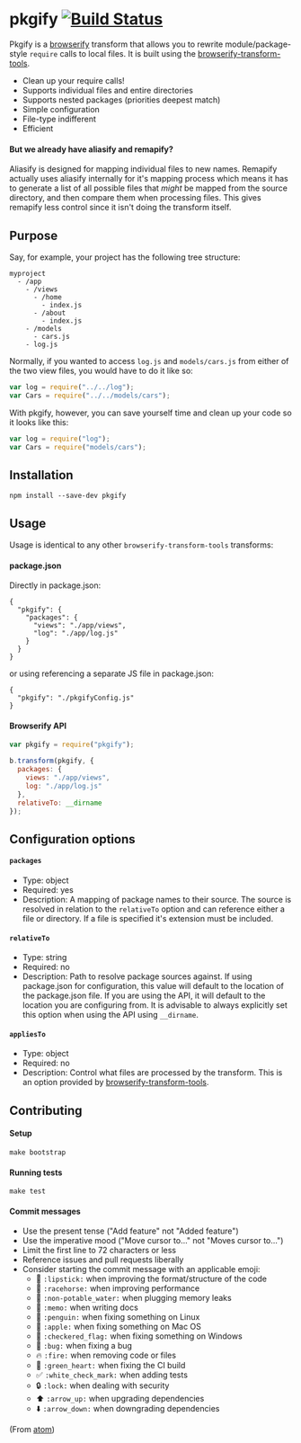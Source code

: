 # pkgify [![Build Status](https://travis-ci.org/oliverwoodings/pkgify.svg?branch=master)](https://travis-ci.org/oliverwoodings/pkgify)

Pkgify is a [browserify](https://github.com/substack/node-browserify) transform that allows you to rewrite module/package-style `require` calls to local files. It is built using the [browserify-transform-tools](https://github.com/benbria/browserify-transform-tools).

* Clean up your require calls!
* Supports individual files and entire directories
* Supports nested packages (priorities deepest match)
* Simple configuration
* File-type indifferent
* Efficient

#### But we already have aliasify and remapify?

Aliasify is designed for mapping individual files to new names. Remapify actually uses aliasify internally for it's mapping process which means it has to generate a list of all possible files that *might* be mapped from the source directory, and then compare them when processing files. This gives remapify less control since it isn't doing the transform itself.


## Purpose

Say, for example, your project has the following tree structure:

```
myproject
  - /app
    - /views
      - /home
        - index.js
      - /about
        - index.js
    - /models
      - cars.js
    - log.js
```

Normally, if you wanted to access `log.js` and `models/cars.js` from either of the two view files, you would have to do it like so:
```js
var log = require("../../log");
var Cars = require("../../models/cars");
```
With pkgify, however, you can save yourself time and clean up your code so it looks like this:
```js
var log = require("log");
var Cars = require("models/cars");
```


## Installation

`npm install --save-dev pkgify`


## Usage

Usage is identical to any other `browserify-transform-tools` transforms:

#### package.json
Directly in package.json:

```
{
  "pkgify": {
    "packages": {
      "views": "./app/views",
      "log": "./app/log.js"
    }
  }
}
```

or using referencing a separate JS file in package.json:

```
{
  "pkgify": "./pkgifyConfig.js"
}
```

#### Browserify API

```js
var pkgify = require("pkgify");

b.transform(pkgify, {
  packages: {
    views: "./app/views",
    log: "./app/log.js"
  },
  relativeTo: __dirname
});
```


## Configuration options

#### `packages`
* Type: object
* Required: yes
* Description: A mapping of package names to their source. The source is resolved in relation to the `relativeTo` option and can reference either a file or directory. If a file is specified it's extension must be included.

#### `relativeTo`
* Type: string
* Required: no
* Description: Path to resolve package sources against. If using package.json for configuration, this value will default to the location of the package.json file. If you are using the API, it will default to the location you are configuring from. It is advisable to always explicitly set this option when using the API using `__dirname`.

#### `appliesTo`
* Type: object
* Required: no
* Description: Control what files are processed by the transform. This is an option provided by [browserify-transform-tools](https://github.com/benbria/browserify-transform-tools/wiki/Transform-Configuration#common-configuration).



## Contributing

#### Setup

```make bootstrap```

#### Running tests

```make test```

#### Commit messages

* Use the present tense ("Add feature" not "Added feature")
* Use the imperative mood ("Move cursor to..." not "Moves cursor to...")
* Limit the first line to 72 characters or less
* Reference issues and pull requests liberally
* Consider starting the commit message with an applicable emoji:
    * :lipstick: `:lipstick:` when improving the format/structure of the code
    * :racehorse: `:racehorse:` when improving performance
    * :non-potable_water: `:non-potable_water:` when plugging memory leaks
    * :memo: `:memo:` when writing docs
    * :penguin: `:penguin:` when fixing something on Linux
    * :apple: `:apple:` when fixing something on Mac OS
    * :checkered_flag: `:checkered_flag:` when fixing something on Windows
    * :bug: `:bug:` when fixing a bug
    * :fire: `:fire:` when removing code or files
    * :green_heart: `:green_heart:` when fixing the CI build
    * :white_check_mark: `:white_check_mark:` when adding tests
    * :lock: `:lock:` when dealing with security
    * :arrow_up: `:arrow_up:` when upgrading dependencies
    * :arrow_down: `:arrow_down:` when downgrading dependencies

(From [atom](https://atom.io/docs/latest/contributing#git-commit-messages))
